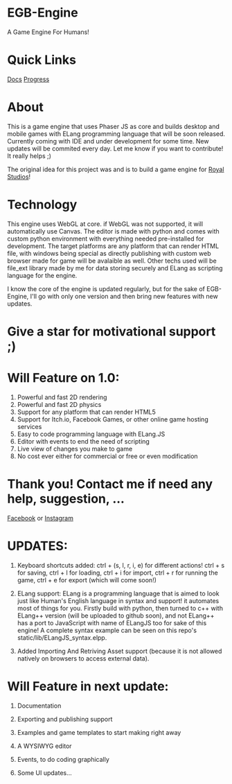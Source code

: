 # EGB-Engine
A Game Engine For Humans!

# Quick Links

[Docs](https://elhamaryanpur.github.io/EGB-Engine/)
[Progress](https://github.com/users/ElhamAryanpur/projects/1)

# About

This is a game engine that uses Phaser JS as core and builds desktop and mobile games with ELang programming language that will be soon released. Currently coming with IDE and under development for some time. New updates will be commited every day. Let me know if you want to contribute! It really helps ;)

The original idea for this project was and is to build a game engine for [Royal Studios](https://discord.gg/g63g9zJ)!

# Technology
This engine uses WebGL at core. if WebGL was not supported, it will automatically use Canvas. The editor is made with python and comes with custom python environment with everything needed pre-installed for development. The target platforms are any platform that can render HTML file, with windows being special as directly publishing with custom web browser made for game will be avalaible as well. Other techs used will be file_ext library made by me for data storing securely and ELang as scripting language for the engine.

I know the core of the engine is updated regularly, but for the sake of EGB-Engine, I'll go with only one version and then bring new features with new updates.

# Give a star for motivational support ;)

# Will Feature on 1.0:
1. Powerful and fast 2D rendering
2. Powerful and fast 2D physics
3. Support for any platform that can render HTML5
4. Support for Itch.io, Facebook Games, or other online game hosting services
5. Easy to code programming language with ELang.JS
6. Editor with events to end the need of scripting
7. Live view of changes you make to game
8. No cost ever either for commercial or free or even modification

# Thank you! Contact me if need any help, suggestion, ...
[Facebook](https://www.facebook.com/elham.aryanpur.10) or [Instagram](https://www.instagram.com/elham_aryanpur)

# UPDATES:
1. Keyboard shortcuts added: ctrl + (s, l, r, i, e) for different actions! ctrl + s for saving, ctrl + l for loading, ctrl + i for import, ctrl + r for running the game, ctrl + e for export (which will come soon!)

2. ELang support: ELang is a programming language that is aimed to look just like Human's English language in syntax and support! it automates most of things for you. Firstly build with python, then turned to c++ with ELang++ version (will be uploaded to github soon), and not ELang++ has a port to JavaScript with name of ELangJS too for sake of this engine! A complete syntax example can be seen on this repo's static/lib/ELangJS_syntax.elpp.

3. Added Importing And Retriving Asset support (because it is not allowed natively on browsers to access external data).

# Will Feature in next update:

1. Documentation

2. Exporting and publishing support

3. Examples and game templates to start making right away

4. A WYSIWYG editor

5. Events, to do coding graphically

6. Some UI updates...
